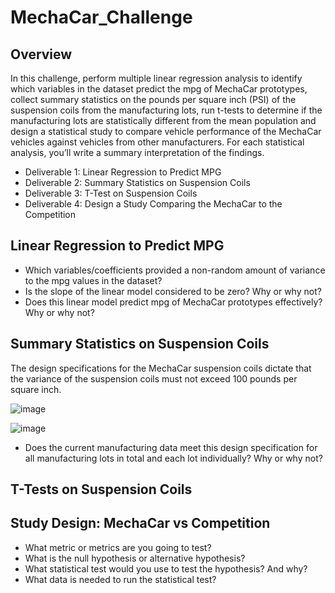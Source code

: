 # MechaCar_Challenge
## Overview 
In this challenge, perform multiple linear regression analysis to identify which variables in the dataset predict the mpg of MechaCar prototypes, collect summary statistics on the pounds per square inch (PSI) of the suspension coils from the manufacturing lots, run t-tests to determine if the manufacturing lots are statistically different from the mean population and design a statistical study to compare vehicle performance of the MechaCar vehicles against vehicles from other manufacturers. For each statistical analysis, you’ll write a summary interpretation of the findings.

- Deliverable 1: Linear Regression to Predict MPG
- Deliverable 2: Summary Statistics on Suspension Coils
- Deliverable 3: T-Test on Suspension Coils
- Deliverable 4: Design a Study Comparing the MechaCar to the Competition

## Linear Regression to Predict MPG
- Which variables/coefficients provided a non-random amount of variance to the mpg values in the dataset?
- Is the slope of the linear model considered to be zero? Why or why not?
- Does this linear model predict mpg of MechaCar prototypes effectively? Why or why not?

## Summary Statistics on Suspension Coils
The design specifications for the MechaCar suspension coils dictate that the variance of the suspension coils must not exceed 100 pounds per square inch. 

![image](https://user-images.githubusercontent.com/101649525/191889332-f3108612-b652-43df-ab14-bf0ab2737064.png)

![image](https://user-images.githubusercontent.com/101649525/191889430-aaafcc83-fa3f-45c3-bcfc-5686f874d4fb.png)

- Does the current manufacturing data meet this design specification for all manufacturing lots in total and each lot individually? Why or why not?

## T-Tests on Suspension Coils

## Study Design: MechaCar vs Competition
- What metric or metrics are you going to test?
- What is the null hypothesis or alternative hypothesis?
- What statistical test would you use to test the hypothesis? And why?
- What data is needed to run the statistical test?
